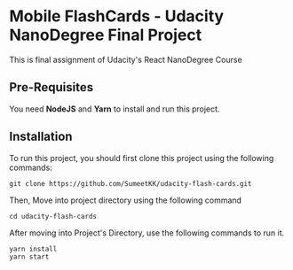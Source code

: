 # Mobile FlashCards - Udacity NanoDegree Final Project

This is final assignment of Udacity's React NanoDegree Course

## Pre-Requisites
You need **NodeJS** and **Yarn** to install and run this project. 


## Installation
To run this project, you should first clone this project using the following commands:

`git clone https://github.com/SumeetKK/udacity-flash-cards.git`

Then, Move into project directory using the following command

`cd udacity-flash-cards`

After moving into Project's Directory, use the following commands to run it.

```
yarn install
yarn start
```


